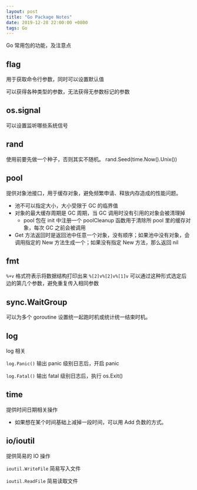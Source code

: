 ```yaml
---
layout: post
title: "Go Package Notes"
date: 2019-12-28 22:00:00 +0800
tags: Go
---
```


Go 常用包的功能，及注意点

## flag

用于获取命令行参数，同时可以设置默认值

可以获得各种类型的参数，无法获得无参数标记的参数

## os.signal

可以设置监听哪些系统信号

## rand

使用前要先做一个种子，否则其实不随机。
rand.Seed(time.Now().Unix())

## pool

提供对象池接口，用于缓存对象，避免频繁申请、释放内存造成的性能问题。

- 池不可以指定大小，大小受限于 GC 的临界值
- 对象的最大缓存周期是 GC 周期，当 GC 调用时没有引用的对象会被清理掉
  - pool 包在 init 中注册一个 poolCleanup 函数用于清除所 pool 里的缓存对象，每次 GC 之前会被调用
- Get 方法返回时是返回池中任意一个对象，没有顺序；如果池中没有对象，会调用指定的 New 方法生成一个；如果没有指定 New 方法，那么返回 nil

## fmt

`%+v` 格式符表示将数据结构打印出来
`%[2]v%[2]v%[1]v` 可以通过这种形式选定后边的第几个参数，避免重复传入相同参数

## sync.WaitGroup

可以为多个 goroutine 设置统一起跑时机或统计统一结束时机。

## log

log 相关

`log.Panic()`
输出 panic 级别日志后，开启 panic

`log.Fatal()`
输出 fatal 级别日志后，执行 os.Exit()

## time

提供时间日期相关操作

- 如果想在某个时间基础上减掉一段时间，可以用 Add 负数的方式。

## io/ioutil

提供简易的 IO 操作

`ioutil.WriteFile`
简易写入文件

`ioutil.ReadFile`
简易读取文件
